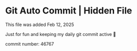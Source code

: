 # Git Auto Commit | Hidden File

This file was added Feb 12, 2025

Just for fun and keeping my daily git commit active 🤪

commit number: 46767
